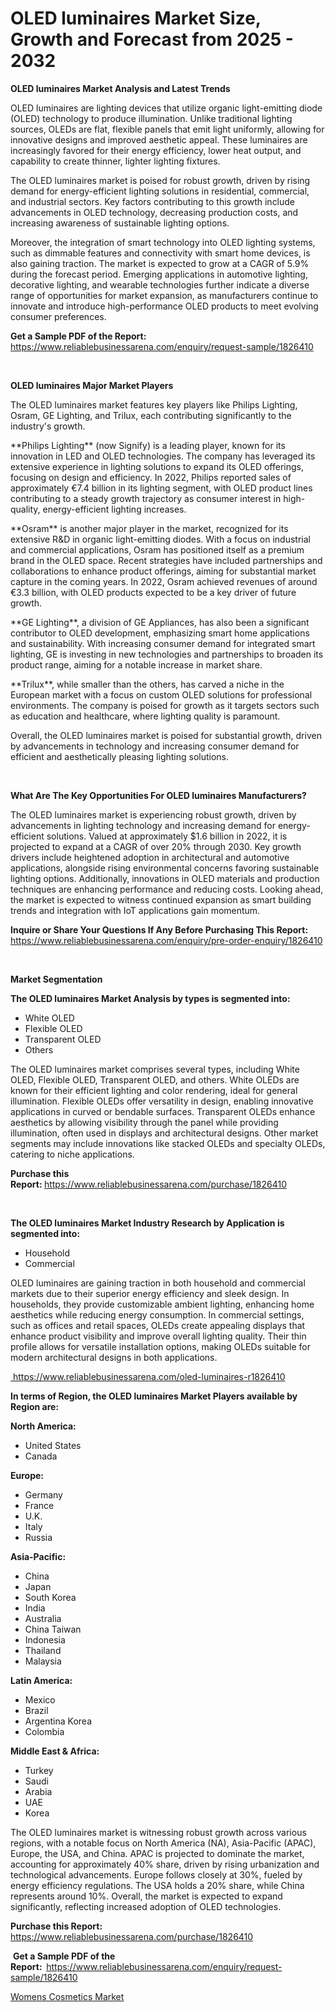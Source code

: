 <p><h1>OLED luminaires Market Size, Growth and Forecast from 2025 - 2032</h1></p><p><strong>OLED luminaires Market Analysis and Latest Trends</strong></p>
<p><p>OLED luminaires are lighting devices that utilize organic light-emitting diode (OLED) technology to produce illumination. Unlike traditional lighting sources, OLEDs are flat, flexible panels that emit light uniformly, allowing for innovative designs and improved aesthetic appeal. These luminaires are increasingly favored for their energy efficiency, lower heat output, and capability to create thinner, lighter lighting fixtures.</p><p>The OLED luminaires market is poised for robust growth, driven by rising demand for energy-efficient lighting solutions in residential, commercial, and industrial sectors. Key factors contributing to this growth include advancements in OLED technology, decreasing production costs, and increasing awareness of sustainable lighting options. </p><p>Moreover, the integration of smart technology into OLED lighting systems, such as dimmable features and connectivity with smart home devices, is also gaining traction. The market is expected to grow at a CAGR of 5.9% during the forecast period. Emerging applications in automotive lighting, decorative lighting, and wearable technologies further indicate a diverse range of opportunities for market expansion, as manufacturers continue to innovate and introduce high-performance OLED products to meet evolving consumer preferences.</p></p>
<p><strong>Get a Sample PDF of the Report:&nbsp;</strong> <a href="https://www.reliablebusinessarena.com/enquiry/request-sample/1826410?utm_campaign=2984&utm_medium=2&utm_source=Github&utm_content=ia&utm_term=04042025&utm_id=oled-luminaires">https://www.reliablebusinessarena.com/enquiry/request-sample/1826410</a></p>
<p>&nbsp;</p>
<p><strong>OLED luminaires Major Market Players</strong></p>
<p><p>The OLED luminaires market features key players like Philips Lighting, Osram, GE Lighting, and Trilux, each contributing significantly to the industry's growth. </p><p>**Philips Lighting** (now Signify) is a leading player, known for its innovation in LED and OLED technologies. The company has leveraged its extensive experience in lighting solutions to expand its OLED offerings, focusing on design and efficiency. In 2022, Philips reported sales of approximately €7.4 billion in its lighting segment, with OLED product lines contributing to a steady growth trajectory as consumer interest in high-quality, energy-efficient lighting increases.</p><p>**Osram** is another major player in the market, recognized for its extensive R&D in organic light-emitting diodes. With a focus on industrial and commercial applications, Osram has positioned itself as a premium brand in the OLED space. Recent strategies have included partnerships and collaborations to enhance product offerings, aiming for substantial market capture in the coming years. In 2022, Osram achieved revenues of around €3.3 billion, with OLED products expected to be a key driver of future growth.</p><p>**GE Lighting**, a division of GE Appliances, has also been a significant contributor to OLED development, emphasizing smart home applications and sustainability. With increasing consumer demand for integrated smart lighting, GE is investing in new technologies and partnerships to broaden its product range, aiming for a notable increase in market share. </p><p>**Trilux**, while smaller than the others, has carved a niche in the European market with a focus on custom OLED solutions for professional environments. The company is poised for growth as it targets sectors such as education and healthcare, where lighting quality is paramount.</p><p>Overall, the OLED luminaires market is poised for substantial growth, driven by advancements in technology and increasing consumer demand for efficient and aesthetically pleasing lighting solutions.</p></p>
<p>&nbsp;</p>
<p><strong>What Are The Key Opportunities For OLED luminaires Manufacturers?</strong></p>
<p><p>The OLED luminaires market is experiencing robust growth, driven by advancements in lighting technology and increasing demand for energy-efficient solutions. Valued at approximately $1.6 billion in 2022, it is projected to expand at a CAGR of over 20% through 2030. Key growth drivers include heightened adoption in architectural and automotive applications, alongside rising environmental concerns favoring sustainable lighting options. Additionally, innovations in OLED materials and production techniques are enhancing performance and reducing costs. Looking ahead, the market is expected to witness continued expansion as smart building trends and integration with IoT applications gain momentum.</p></p>
<p><strong>Inquire or Share Your Questions If Any Before Purchasing This Report:</strong> <a href="https://www.reliablebusinessarena.com/enquiry/pre-order-enquiry/1826410?utm_campaign=2984&utm_medium=2&utm_source=Github&utm_content=ia&utm_term=04042025&utm_id=oled-luminaires">https://www.reliablebusinessarena.com/enquiry/pre-order-enquiry/1826410</a></p>
<p>&nbsp;</p>
<p><strong>Market Segmentation</strong></p>
<p><strong>The OLED luminaires Market Analysis by types is segmented into:</strong></p>
<p><ul><li>White OLED</li><li>Flexible OLED</li><li>Transparent OLED</li><li>Others</li></ul></p>
<p><p>The OLED luminaires market comprises several types, including White OLED, Flexible OLED, Transparent OLED, and others. White OLEDs are known for their efficient lighting and color rendering, ideal for general illumination. Flexible OLEDs offer versatility in design, enabling innovative applications in curved or bendable surfaces. Transparent OLEDs enhance aesthetics by allowing visibility through the panel while providing illumination, often used in displays and architectural designs. Other market segments may include innovations like stacked OLEDs and specialty OLEDs, catering to niche applications.</p></p>
<p><strong>Purchase this Report:&nbsp;</strong><a href="https://www.reliablebusinessarena.com/purchase/1826410?utm_campaign=2984&utm_medium=2&utm_source=Github&utm_content=ia&utm_term=04042025&utm_id=oled-luminaires">https://www.reliablebusinessarena.com/purchase/1826410</a></p>
<p>&nbsp;</p>
<p><strong>The OLED luminaires Market Industry Research by Application is segmented into:</strong></p>
<p><ul><li>Household</li><li>Commercial</li></ul></p>
<p><p>OLED luminaires are gaining traction in both household and commercial markets due to their superior energy efficiency and sleek design. In households, they provide customizable ambient lighting, enhancing home aesthetics while reducing energy consumption. In commercial settings, such as offices and retail spaces, OLEDs create appealing displays that enhance product visibility and improve overall lighting quality. Their thin profile allows for versatile installation options, making OLEDs suitable for modern architectural designs in both applications.</p></p>
<p><a href="https://www.reliablebusinessarena.com/oled-luminaires-r1826410?utm_campaign=2984&utm_medium=2&utm_source=Github&utm_content=ia&utm_term=04042025&utm_id=oled-luminaires">&nbsp;https://www.reliablebusinessarena.com/oled-luminaires-r1826410</a></p>
<p><strong>In terms of Region, the OLED luminaires Market Players available by Region are:</strong></p>
<p>
    <p> <strong> North America: </strong>
        <ul>
            <li>United States</li>
            <li>Canada</li>
        </ul>
        </p> 
    <p> <strong> Europe: </strong>
        <ul>
            <li>Germany</li>
            <li>France</li>
            <li>U.K.</li>
            <li>Italy</li>
            <li>Russia</li>
        </ul>
        </p> 
    <p> <strong> Asia-Pacific: </strong>
        <ul>
            <li>China</li>
            <li>Japan</li>
            <li>South Korea</li>
            <li>India</li>
            <li>Australia</li>
            <li>China Taiwan</li>
            <li>Indonesia</li>
            <li>Thailand</li>
            <li>Malaysia</li>
        </ul>
        </p> 
    <p> <strong> Latin America: </strong>
        <ul>
            <li>Mexico</li>
            <li>Brazil</li>
            <li>Argentina Korea</li>
            <li>Colombia</li>
        </ul>
        </p> 
    <p> <strong> Middle East & Africa: </strong>
        <ul>
            <li>Turkey</li>
            <li>Saudi</li>
            <li>Arabia</li>
            <li>UAE</li>
            <li>Korea</li>
        </ul>
    </p>
    </p>
<p><p>The OLED luminaires market is witnessing robust growth across various regions, with a notable focus on North America (NA), Asia-Pacific (APAC), Europe, the USA, and China. APAC is projected to dominate the market, accounting for approximately 40% share, driven by rising urbanization and technological advancements. Europe follows closely at 30%, fueled by energy efficiency regulations. The USA holds a 20% share, while China represents around 10%. Overall, the market is expected to expand significantly, reflecting increased adoption of OLED technologies.</p></p>
<p><strong>Purchase this Report: </strong><a href="https://www.reliablebusinessarena.com/purchase/1826410?utm_campaign=2984&utm_medium=2&utm_source=Github&utm_content=ia&utm_term=04042025&utm_id=oled-luminaires">https://www.reliablebusinessarena.com/purchase/1826410</a></p>
<p>&nbsp;<strong>Get a Sample PDF of the Report:&nbsp;&nbsp;</strong><a href="https://www.reliablebusinessarena.com/enquiry/request-sample/1826410?utm_campaign=2984&utm_medium=2&utm_source=Github&utm_content=ia&utm_term=04042025&utm_id=oled-luminaires">https://www.reliablebusinessarena.com/enquiry/request-sample/1826410</a></p>
<p><strong></strong></p>
<p><p><a href="https://github.com/saeiddaemo/Market-Research-Report-List-1/blob/main/womens-cosmetics-market.md?utm_campaign=2984&utm_medium=2&utm_source=Github&utm_content=ia&utm_term=04042025&utm_id=oled-luminaires">Womens Cosmetics Market</a></p></p>